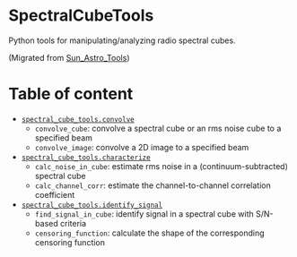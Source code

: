 # SpectralCubeTools

Python tools for manipulating/analyzing radio spectral cubes.

(Migrated from [Sun_Astro_Tools](https://github.com/astrojysun/Sun_Astro_Tools))

# Table of content

+ [`spectral_cube_tools.convolve`](https://github.com/astrojysun/SpectralCubeTools/blob/master/spectral_cube_tools/convolve.py)
  - `convolve_cube`: convolve a spectral cube or an rms noise cube to a specified beam
  - `convolve_image`: convolve a 2D image to a specified beam
+ [`spectral_cube_tools.characterize`](https://github.com/astrojysun/SpectralCubeTools/blob/master/spectral_cube_tools/characterize.py)
  - `calc_noise_in_cube`: estimate rms noise in a (continuum-subtracted) spectral cube
  - `calc_channel_corr`: estimate the channel-to-channel correlation coefficient
+ [`spectral_cube_tools.identify_signal`](https://github.com/astrojysun/SpectralCubeTools/blob/master/spectral_cube_tools/identify_signal.py)
  - `find_signal_in_cube`: identify signal in a spectral cube with S/N-based criteria
  - `censoring_function`: calculate the shape of the corresponding censoring function
